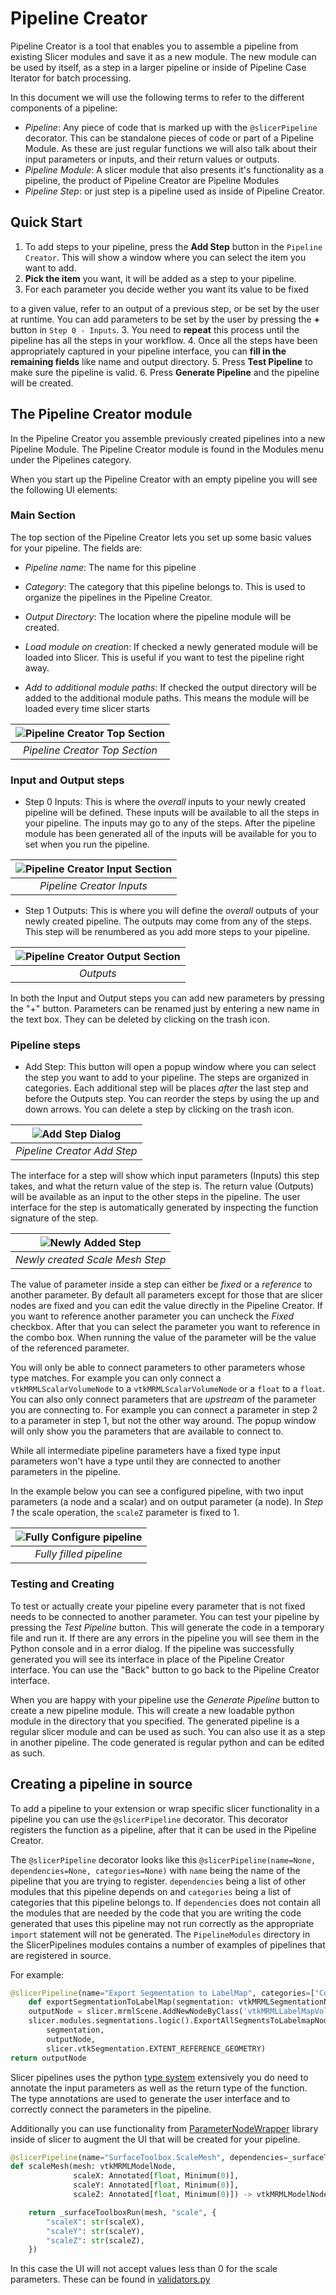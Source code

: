 # Pipeline Creator

Pipeline Creator is a tool that enables you to assemble a pipeline from existing Slicer modules and save it as a new module. The new module can be used by itself, as a step in a larger pipeline or inside of Pipeline Case Iterator for batch processing.

In this document we will use the following terms to refer to the different components of a pipeline:

- *Pipeline*: Any piece of code that is marked up with the `@slicerPipeline` decorator. This can be standalone pieces of code or part of a Pipeline Module. As these are just regular functions we will also talk about their input parameters or inputs, and their return values or outputs.
- *Pipeline Module*: A slicer module that also presents it's functionality as a pipeline, the product of Pipeline Creator are Pipeline Modules
- *Pipeline Step*: or just step is a pipeline used as inside of Pipeline Creator.

## Quick Start

1. To add steps to your pipeline, press the **Add Step** button in the `Pipeline Creator`. This will show a window where you can select the item you want to add.
2. **Pick the item** you want, it will be added as a step to your pipeline.
3. For each parameter you decide wether you want its value to be fixed

 to a given value, refer to an output of a previous step, or be set by the user at runtime. You can add parameters to be set by the user by pressing the **+** button in `Step 0 - Inputs`.
3. You need to **repeat** this process until the pipeline has all the steps in your workflow.
4. Once all the steps have been appropriately captured in your pipeline interface, you can **fill in the remaining fields** like name and output directory.
5. Press **Test Pipeline** to make sure the pipeline is valid.
6. Press **Generate Pipeline** and the pipeline will be created.

## The Pipeline Creator module

In the Pipeline Creator you assemble previously created pipelines into a new Pipeline Module. The Pipeline Creator module is found in the Modules menu under the Pipelines category.

When you start up the Pipeline Creator with an empty pipeline you will see the following UI elements:

### Main Section

The top section of the Pipeline Creator lets you set up some basic values for your pipeline. The fields are:
- _Pipeline name_: The name for this pipeline
- _Category_: The category that this pipeline belongs to. This is used to organize the pipelines in the Pipeline Creator.
- _Output Directory_: The location where the pipeline module will be created.

- _Load module on creation_: If checked a newly generated module will be loaded into Slicer. This is useful if you want to test the pipeline right away.

- _Add to additional module paths_: If checked the output directory will be added to the additional module paths. This means the module will be loaded every time slicer starts

| ![Pipeline Creator Top Section](Images/creator_top.png) |
| :--: |
| _Pipeline Creator Top Section_ |

### Input and Output steps

- Step 0 Inputs: This is where the _overall_ inputs to your newly created pipeline will be defined. These inputs will be available to all the steps in your pipeline. The inputs may go to any of the steps. After the pipeline module has been generated all of the inputs will be available for you to set when you run the pipeline.

| ![Pipeline Creator Input Section](Images/creator_empty_inputs.png) |
| :--: |
| _Pipeline Creator Inputs_ |

- Step 1 Outputs: This is where you will define the _overall_ outputs of your newly created pipeline. The outputs may come from any of the steps. This step will be renumbered as you add more steps to your pipeline.

| ![Pipeline Creator Output Section](Images/creator_empty_outputs.png) |
| :--: |
| _Outputs_ |

In both the Input and Output steps you can add new parameters by pressing the "+" button. Parameters can be renamed just by entering a new name in the text box. They can be deleted by clicking on the trash icon.

### Pipeline steps

- Add Step: This button will open a popup window where you can select the step you want to add to your pipeline. The steps are organized in categories. Each additional step will be places _after_ the last step and before the Outputs step. You can reorder the steps by using the up and down arrows. You can delete a step by clicking on the trash icon.

| ![Add Step Dialog](Images/creator_add_step.png) |
| :--: |
| _Pipeline Creator Add Step_ |

The interface for a step will show which input parameters (Inputs) this step takes, and what the return value of the step is. The return value (Outputs) will be available as an input to the other steps in the pipeline. The user interface for the step is automatically generated by inspecting the function signature of the step.


| ![Newly Added Step](Images/creator_new_step.png) |
| :--: |
| _Newly created Scale Mesh Step_ |


The value of parameter inside a step can either be _fixed_ or a _reference_ to another parameter. By default all parameters except for those that are slicer nodes are fixed and you can edit the value directly in the Pipeline Creator. If you want to reference another parameter you can uncheck the _Fixed_ checkbox.  After that you can select the parameter you want to reference in the combo box. When running the value of the parameter will be the value of the referenced parameter.

You will only be able to connect parameters to other parameters whose type matches. For example you can only connect a `vtkMRMLScalarVolumeNode` to a `vtkMRMLScalarVolumeNode` or a `float` to a `float`. You can also only connect parameters that are _upstream_ of the parameter you are connecting to. For example you can connect a parameter in step 2 to a parameter in step 1, but not the other way around. The popup window will only show you the parameters that are available to connect to.

While all intermediate pipeline parameters have a fixed type input parameters won't have a type until they are connected to another parameters in the pipeline.

In the example below you can see a configured pipeline, with two input parameters (a node and a scalar) and on output parameter (a node). In _Step 1_ the scale operation, the `scaleZ` parameter is fixed to 1.

| ![Fully Configure pipeline](Images/creator_full_pipeline.png) |
| :--: |
| _Fully filled pipeline_ |

### Testing and Creating

To test or actually create your pipeline every parameter that is not fixed needs to be connected to another parameter. You can test your pipeline by pressing the _Test Pipeline_ button. This will generate the code in a temporary file and run it. If there are any errors in the pipeline you will see them in the Python console and in a error dialog. If the pipeline was successfully generated you will see its interface in place of the Pipeline Creator interface. You can use the "Back" button to go back to the Pipeline Creator interface.

When you are happy with your pipeline use the _Generate Pipeline_ button to create a new pipeline module. This will create a new loadable python module in the directory that you specified. The generated pipeline is a regular slicer module and can be used as such. You can also use it as a step in another pipeline. The code generated is regular python and can be edited as such.

## Creating a pipeline in source

To add a pipeline to your extension or wrap specific slicer functionality in a pipeline you can use the `@slicerPipeline` decorator. This decorator registers the function as a pipeline, after that it can be used in the Pipeline Creator.

The `@slicerPipeline` decorator looks like this `@slicerPipeline(name=None, dependencies=None, categories=None)` with `name` being the name of the pipeline that you are trying to register. `dependencies` being a list of other modules that this pipeline depends on and `categories` being a list of categories that this pipeline belongs to. If `dependencies` does not contain all the modules that are needed by the code that you are writing the code generated that uses this pipeline may not run correctly as the appropriate `import` statement will not be generated. The `PipelineModules` directory in the SlicerPipelines modules contains a number of examples of pipelines that are registered in source.

For example:

```python
@slicerPipeline(name="Export Segmentation to LabelMap", categories=["Conversions", "Segmentation Operations"])
    def exportSegmentationToLabelMap(segmentation: vtkMRMLSegmentationNode) -> vtkMRMLLabelMapVolumeNode:
    outputNode = slicer.mrmlScene.AddNewNodeByClass('vtkMRMLLabelMapVolumeNode')
    slicer.modules.segmentations.logic().ExportAllSegmentsToLabelmapNode(
        segmentation,
        outputNode,
        slicer.vtkSegmentation.EXTENT_REFERENCE_GEOMETRY)
return outputNode
```

Slicer pipelines uses the python [type system](https://docs.python.org/3/library/typing.html) extensively you do need to annotate the input parameters as well as the return type of the function. The type annotations are used to generate the user interface and to correctly connect the parameters in the pipeline.

Additionally you can use functionality from [ParameterNodeWrapper](https://github.com/Slicer/Slicer/tree/main/Base/Python/slicer/parameterNodeWrapper) library inside of slicer to augment the UI that will be created for your pipeline.

```python
@slicerPipeline(name="SurfaceToolbox.ScaleMesh", dependencies=_surfaceToolboxDeps, categories=_surfaceToolboxCats)
def scaleMesh(mesh: vtkMRMLModelNode,
              scaleX: Annotated[float, Minimum(0)],
              scaleY: Annotated[float, Minimum(0)],
              scaleZ: Annotated[float, Minimum(0)]) -> vtkMRMLModelNode:

    return _surfaceToolboxRun(mesh, "scale", {
        "scaleX": str(scaleX),
        "scaleY": str(scaleY),
        "scaleZ": str(scaleZ),
    })
```

In this case the UI will not accept values less than 0 for the scale parameters. These can be found in [validators.py](https://github.com/Slicer/Slicer/blob/main/Base/Python/slicer/parameterNodeWrapper/validators.py)

